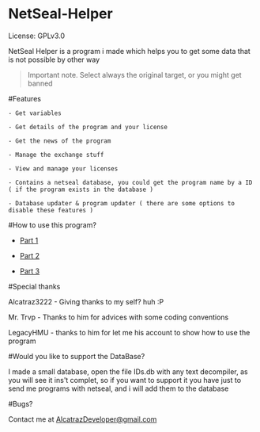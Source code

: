 # NetSeal-Helper

License: GPLv3.0

NetSeal Helper is a program i made which helps you to get some data that is not possible by other way


> Important note. Select always the original target, or you might get banned


#Features

    - Get variables

    - Get details of the program and your license

    - Get the news of the program

    - Manage the exchange stuff

    - View and manage your licenses

    - Contains a netseal database, you could get the program name by a ID ( if the program exists in the database )

    - Database updater & program updater ( there are some options to disable these features )
    
    

#How to use this program?

* [Part 1](https://www.youtube.com/watch?v=BOu2Yrmq7V0)

* [Part 2](https://www.youtube.com/watch?v=pcKD45U61VI)

* [Part 3](https://www.youtube.com/watch?v=_zN4uq-3TEU)



#Special thanks

Alcatraz3222 - Giving thanks to my self? huh :P

Mr. Trvp - Thanks to him for advices with some coding conventions

LegacyHMU - thanks to him for let me his account to show how to use the program



#Would you like to support the DataBase?

I made a small database, open the file IDs.db with any text decompiler, as you will see it ins't complet, so if you want to support it you have just to send me programs with netseal, and i will add them to the database



#Bugs?

Contact me at AlcatrazDeveloper@gmail.com
